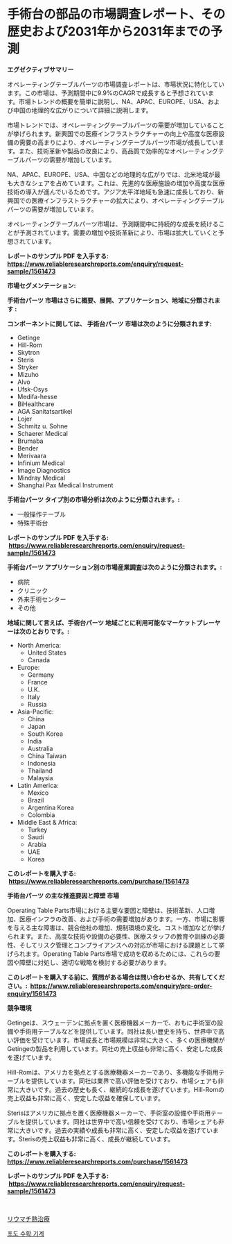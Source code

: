 <p><h1>手術台の部品の市場調査レポート、その歴史および2031年から2031年までの予測</h1></p><p><strong>エグゼクティブサマリー</strong></p>
<p><p>オペレーティングテーブルパーツの市場調査レポートは、市場状況に特化しています。この市場は、予測期間中に9.9%のCAGRで成長すると予想されています。市場トレンドの概要を簡単に説明し、NA、APAC、EUROPE、USA、および中国の地理的な広がりについて詳細に説明します。</p><p>市場トレンドでは、オペレーティングテーブルパーツの需要が増加していることが挙げられます。新興国での医療インフラストラクチャーの向上や高度な医療設備の需要の高まりにより、オペレーティングテーブルパーツ市場が成長しています。また、技術革新や製品の改良により、高品質で効率的なオペレーティングテーブルパーツの需要が増加しています。</p><p>NA、APAC、EUROPE、USA、中国などの地理的な広がりでは、北米地域が最も大きなシェアを占めています。これは、先進的な医療施設の増加や高度な医療技術の導入が進んでいるためです。アジア太平洋地域も急速に成長しており、新興国での医療インフラストラクチャーの拡大により、オペレーティングテーブルパーツの需要が増加しています。</p><p>オペレーティングテーブルパーツ市場は、予測期間中に持続的な成長を続けることが予測されています。需要の増加や技術革新により、市場は拡大していくと予想されています。</p></p>
<p><strong>レポートのサンプル PDF を入手する: <a href="https://www.reliableresearchreports.com/enquiry/request-sample/1561473">https://www.reliableresearchreports.com/enquiry/request-sample/1561473</a></strong></p>
<p><strong>市場セグメンテーション:</strong></p>
<p><strong> 手術台パーツ 市場はさらに概要、展開、アプリケーション、地域に分類されます :</strong></p>
<p><strong>コンポーネントに関しては、 手術台パーツ 市場は次のように分類されます: &nbsp;</strong></p>
<p><ul><li>Getinge</li><li>Hill-Rom</li><li>Skytron</li><li>Steris</li><li>Stryker</li><li>Mizuho</li><li>Alvo</li><li>Ufsk-Osys</li><li>Medifa-hesse</li><li>BiHealthcare</li><li>AGA Sanitatsartikel</li><li>Lojer</li><li>Schmitz u. Sohne</li><li>Schaerer Medical</li><li>Brumaba</li><li>Bender</li><li>Merivaara</li><li>Infinium Medical</li><li>Image Diagnostics</li><li>Mindray Medical</li><li>Shanghai Pax Medical Instrument</li></ul></p>
<p><strong> 手術台パーツ タイプ別の市場分析は次のように分類されます。:</strong></p>
<p><ul><li>一般操作テーブル</li><li>特殊手術台</li></ul></p>
<p><strong>レポートのサンプル PDF を入手する: &nbsp;<a href="https://www.reliableresearchreports.com/enquiry/request-sample/1561473">https://www.reliableresearchreports.com/enquiry/request-sample/1561473</a></strong></p>
<p><strong> 手術台パーツ アプリケーション別の市場産業調査は次のように分類されます。:</strong></p>
<p><ul><li>病院</li><li>クリニック</li><li>外来手術センター</li><li>その他</li></ul></p>
<p><strong>地域に関して言えば、手術台パーツ 地域ごとに利用可能なマーケットプレーヤーは次のとおりです。:</strong></p>
<p><ul>
    <li>
        North America:
        <ul>
            <li>United States</li>
            <li>Canada</li>
        </ul>
    </li>
    <li>
        Europe:
        <ul>
            <li>Germany</li>
            <li>France</li>
            <li>U.K.</li>
            <li>Italy</li>
            <li>Russia</li>
        </ul>
    </li>
    <li>
        Asia-Pacific:
        <ul>
            <li>China</li>
            <li>Japan</li>
            <li>South Korea</li>
            <li>India</li>
            <li>Australia</li>
            <li>China Taiwan</li>
            <li>Indonesia</li>
            <li>Thailand</li>
            <li>Malaysia</li>
        </ul>
    </li>
    <li>
        Latin America:
        <ul>
            <li>Mexico</li>
            <li>Brazil</li>
            <li>Argentina Korea</li>
            <li>Colombia</li>
        </ul>
    </li>
    <li>
        Middle East & Africa:
        <ul>
            <li>Turkey</li>
            <li>Saudi</li>
            <li>Arabia</li>
            <li>UAE</li>
            <li>Korea</li>
        </ul>
    </li>
    </ul></p>
<p><strong>このレポートを購入する: &nbsp;<a href="https://www.reliableresearchreports.com/purchase/1561473">https://www.reliableresearchreports.com/purchase/1561473</a></strong></p>
<p><strong>手術台パーツ の主な推進要因と障壁 市場</strong></p>
<p><p>Operating Table Parts市場における主要な要因と障壁は、技術革新、人口増加、医療インフラの改善、および手術の需要増加があります。一方、市場に影響を与える主な障害は、競合他社の増加、規制環境の変化、コスト増加などが挙げられます。また、高度な技術や設備の必要性、医療スタッフの教育や訓練の必要性、そしてリスク管理とコンプライアンスへの対応が市場における課題として挙げられます。Operating Table Parts市場で成功を収めるためには、これらの要因や障壁に対処し、適切な戦略を検討する必要があります。</p></p>
<p><strong>このレポートを購入する前に、質問がある場合は問い合わせるか、共有してください。:&nbsp; <a href="https://www.reliableresearchreports.com/enquiry/pre-order-enquiry/1561473">https://www.reliableresearchreports.com/enquiry/pre-order-enquiry/1561473</a></strong></p>
<p><strong>競争環境</strong></p>
<p><p>Getingeは、スウェーデンに拠点を置く医療機器メーカーで、おもに手術室の設備や手術用テーブルなどを提供しています。同社は長い歴史を持ち、世界中で高い評価を受けています。市場成長と市場規模は非常に大きく、多くの医療機関がGetingeの製品を利用しています。同社の売上収益も非常に高く、安定した成長を遂げています。</p><p>Hill-Romは、アメリカを拠点とする医療機器メーカーであり、多機能な手術用テーブルを提供しています。同社は業界で高い評価を受けており、市場シェアも非常に大きいです。過去の歴史も長く、継続的な成長を遂げています。Hill-Romの売上収益も非常に高く、安定した収益を確保しています。</p><p>Sterisはアメリカに拠点を置く医療機器メーカーで、手術室の設備や手術用テーブルを提供しています。同社は世界中で高い信頼を受けており、市場シェアも非常に大きいです。過去の実績や成長も非常に高く、安定した収益を遂げています。Sterisの売上収益も非常に高く、成長が継続しています。</p></p>
<p><strong>このレポートを購入する: &nbsp; <a href="https://www.reliableresearchreports.com/purchase/1561473">https://www.reliableresearchreports.com/purchase/1561473</a></strong></p>
<p><strong>レポートのサンプル PDF を入手する: &nbsp;<a href="https://www.reliableresearchreports.com/enquiry/request-sample/1561473">https://www.reliableresearchreports.com/enquiry/request-sample/1561473</a></strong><strong></strong></p>
<p>&nbsp;</p>
<p><p><a href="https://github.com/SantosDicki04/Market-Research-Report-List-1/blob/main/85283756061.md">リウマチ熱治療</a></p><p><a href="https://medium.com/@cezarymarciniak2022/%ED%8F%AC%EB%8F%84-%EC%88%98%ED%99%95%EA%B8%B0-%EC%8B%9C%EC%9E%A5%EC%9D%80-%EC%8B%9C%EC%9E%A5-%EC%A0%90%EC%9C%A0%EC%9C%A8-%ED%81%AC%EA%B8%B0-%EB%B0%8F-2031%EB%85%84%EA%B9%8C%EC%A7%80-%EC%98%88%EC%B8%A1%EB%90%9C-%EC%98%88%EC%B8%A1%EC%97%90-%EC%B4%88%EC%A0%90%EC%9D%84-%EB%A7%9E%EC%B6%A5%EB%8B%88%EB%8B%A4-66f4a5bd8985">포도 수확 기계</a></p></p>